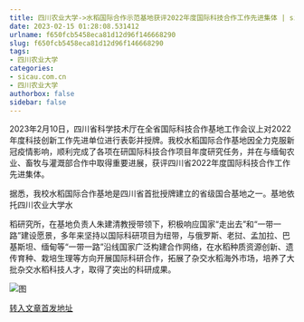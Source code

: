 ```yaml
---
title: 四川农业大学->水稻国际合作示范基地获评2022年度国际科技合作工作先进集体 | sicau.com.cn
date: 2023-02-15 01:28:08.531412
urlname: f650fcb5458eca81d12d96f146668290
slug: f650fcb5458eca81d12d96f146668290
tags: 
- 四川农业大学
categories:
- sicau.com.cn
- 四川农业大学
authorbox: false
sidebar: false
---
```

2023年2月10日，四川省科学技术厅在全省国际科技合作基地工作会议上对2022年度科技创新工作先进单位进行表彰并授牌。我校水稻国际合作基地因全力克服新冠疫情影响，顺利完成了各项在研国际科技合作项目年度研究任务，并在与缅甸农业、畜牧与灌溉部合作中取得重要进展，获评四川省2022年度国际科技合作工作先进集体。

据悉，我校水稻国际合作基地是四川省首批授牌建立的省级国合基地之一。基地依托四川农业大学水
<!--more-->
稻研究所，在基地负责人朱建清教授带领下，积极响应国家“走出去”和“一带一路”建设愿景，多年来坚持以国际科研项目为纽带，与俄罗斯、老挝、孟加拉、巴基斯坦、缅甸等“一带一路”沿线国家广泛构建合作网络，在水稻种质资源创新、遗传育种、栽培生理等方向开展国际科研合作，拓展了杂交水稻海外市场，培养了大批杂交水稻科技人才，取得了突出的科研成果。

![图](https://news.sicau.edu.cn/__local/C/55/B2/66A3D8C54CE7456684E2AE1FA51_D75F0215_9282F.png?e=.png)

[转入文章首发地址](https://news.sicau.edu.cn/info/1135/70992.htm)